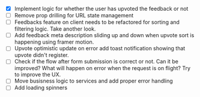 - [x] Implement logic for whether the user has upvoted the feedback or not
- [ ] Remove prop drilling for URL state management
- [ ] Feedbacks feature on client needs to be refactored for sorting and filtering logic. Take another look.
- [ ] Add feedback meta description sliding up and down when upvote sort is happening using framer motion.
- [ ] Upvote optimistic update on error add toast notification showing that upvote didn't register.
- [ ] Check if the flow after form submission is correct or not. Can it be improved? What will happen on error when the request is on flight? Try to improve the UX.
- [ ] Move busisness logic to services and add proper error handling
- [ ] Add loading spinners
